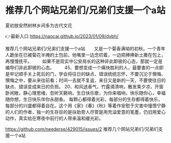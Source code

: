 # 推荐几个网站兄弟们/兄弟们支援一个a站
夏初放安然树林乡间多为古代文花

👉最新入口 https://naocai.github.io/2023/01/09/dvbh/

推荐几个网站兄弟们/兄弟们支援一个a站　　又是一个菊香满坳的初秋。一个青年人跪坐在已被菊花半掩的土包前。他嘴里一边念叨着，一边把捧捧新土撒在包上，再慢慢抚平。
　　如果不是现实中公安局长的这种非此即彼的心态，那就一定是编导们非此即彼的心态。
　　45、要想变成一个痛快胜利的人，最要害的一点即是牢记顺手关上死后的门，学会将往日的缺点、错误统统忘怀，不要沉沦于懊悔、懊悔之中，要从来往前看；时间一去就不复返，来日又是新的一天，不要使往日的缺点、错误变成来日的负担。
	20、和风送香气，竹露滴清响，散发乘夕凉，开窗卧闲敞，静心理思绪，忽听天籁响，生日快乐歌，为你来唱响，快乐随你心，幸福随你想，生日快乐伴你永甜香。
每颗心都得着光彩，每部分的生存都得着快乐，每部分的兴盛都得着自在。这个用《家》《春》《秋》等着作安慰于灾害中憧憬宁静的人们的作者，独一的生存目的是扶助旁人尽管是用充溢爱意的笔墨，仍旧用爱心动作，真实给在寒夜中前行的人带来温和缓光彩。

https://github.com/neederse/429015/issues/2
推荐几个网站兄弟们/兄弟们支援一个a站
